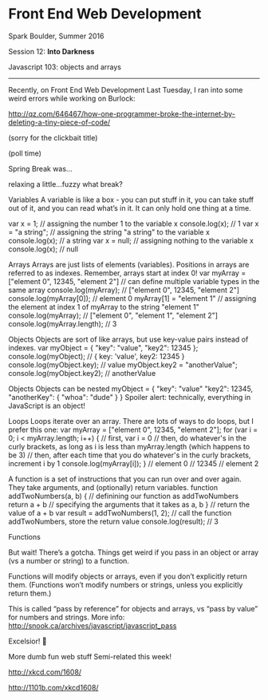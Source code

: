 # Front End Web Development

Spark Boulder, Summer 2016

Session 12: **Into Darkness**

Javascript 103: objects and arrays

----

Recently, on Front End Web Development
Last Tuesday, I ran into some weird errors while working on Burlock:

http://qz.com/646467/how-one-programmer-broke-the-internet-by-deleting-a-tiny-piece-of-code/

(sorry for the clickbait title)

(poll time)

Spring Break was...

relaxing
a little...fuzzy
what break?


Variables
A variable is like a box - you can put stuff in it, you can take stuff out of it, and you can read what’s in it. It can only hold one thing at a time.

var x = 1;			// assigning the number 1 to the variable x
console.log(x); 		// 1
var x = "a string";	// assigning the string "a string" to the variable x
console.log(x); 		// a string
var x = null;		// assigning nothing to the variable x
console.log(x); 		// null




Arrays
Arrays are just lists of elements (variables). Positions in arrays are referred to as indexes. Remember, arrays start at index 0!
var myArray = ["element 0", 12345, "element 2"] // can define multiple variable types in the same array
console.log(myArray); 					// ["element 0", 12345, "element 2"]
console.log(myArray[0]); 				// element 0
myArray[1] = "element 1"				// assigning the element at index 1 of myArray to the string "element 1"
console.log(myArray); 					// ["element 0", "element 1", "element 2"]
console.log(myArray.length); 				// 3



Objects
Objects are sort of like arrays, but use key-value pairs instead of indexes.
var myObject = {
	"key": "value",
	"key2": 12345
};
console.log(myObject); 		// { key: 'value', key2: 12345 }
console.log(myObject.key); 	// value
myObject.key2 = "anotherValue";
console.log(myObject.key2);	// anotherValue

Objects
Objects can be nested
myObject = {
	"key": "value"
	"key2": 12345,
	"anotherKey": {
		"whoa": "dude"
	}
}
Spoiler alert: technically, everything in JavaScript is an object!

Loops
Loops iterate over an array. There are lots of ways to do loops, but I prefer this one:
var myArray = ["element 0", 12345, "element 2"];
for (var i = 0; i < myArray.length; i++) {
	// first, var i = 0
	// then, do whatever's in the curly brackets, as long as i is less than myArray.length (which happens to be 3)
	// then, after each time that you do whatever's in the curly brackets, increment i by 1
	console.log(myArray[i]);
}
// element 0
// 12345
// element 2



A function is a set of instructions that you can run over and over again. They take arguments, and (optionally) return variables.
function addTwoNumbers(a, b) { 	// definining our function as addTwoNumbers
		return a + b 			// specifying the arguments that it takes as a, b
} 							// return the value of a + b
var result = addTwoNumbers(1, 2); 	// call the function addTwoNumbers, store the return value
console.log(result); 			// 3

Functions

But wait! There’s a gotcha.
Things get weird if you pass in an object or array (vs a number or string) to a function.

Functions will modify objects or arrays, even if you don’t explicitly return them.
(Functions won’t modify numbers or strings, unless you explicitly return them.)

This is called “pass by reference” for objects and arrays, vs “pass by value” for numbers and strings.
More info: http://snook.ca/archives/javascript/javascript_pass  


Excelsior! 🚀

More dumb fun web stuff
Semi-related this week!

http://xkcd.com/1608/


http://1101b.com/xkcd1608/
